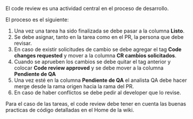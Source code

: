 El code review es una actividad central en el proceso de desarrollo. 

El proceso es el siguiente:

1. Una vez una tarea ha sido finalizada se debe pasar a la columna **Listo**.
2. Se debe asignar, tanto en la tarea como en el PR, la persona que debe revisar.
3. En caso de existir solicitudes de cambio se debe agregar el tag **Code changes requested** y mover a la columna **CR cambios solicitados**.
4. Cuando se aprueben los cambios se debe quitar el tag anterior y colocar **Code review approved** y se debe mover a la columna **Pendiente de QA**
5. Una vez esté en la columna **Pendiente de QA** el analista QA debe hacer merge desde la rama origen hacia la rama del PR.
6. En caso de haber conflictos se debe pedir al developer que lo revise.


Para el caso de las tareas, el code review debe tener en cuenta las buenas practicas de código detalladas en el Home de la wiki.
